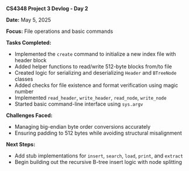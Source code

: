 **CS4348 Project 3 Devlog - Day 2**

**Date:** May 5, 2025

**Focus:** File operations and basic commands

**Tasks Completed:**

* Implemented the `create` command to initialize a new index file with header block
* Added helper functions to read/write 512-byte blocks from/to file
* Created logic for serializing and deserializing `Header` and `BTreeNode` classes
* Added checks for file existence and format verification using magic number
* Implemented `read_header`, `write_header`, `read_node`, `write_node`
* Started basic command-line interface using `sys.argv`

**Challenges Faced:**

* Managing big-endian byte order conversions accurately
* Ensuring padding to 512 bytes while avoiding structural misalignment

**Next Steps:**

* Add stub implementations for `insert`, `search`, `load`, `print`, and `extract`
* Begin building out the recursive B-tree insert logic with node splitting
